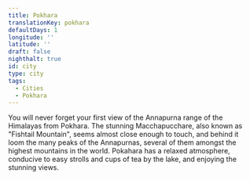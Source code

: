 ```yaml
---
title: Pokhara
translationKey: pokhara
defaultDays: 1
longitude: ''
latitude: ''
draft: false
nighthalt: true
id: city
type: city
tags:
  - Cities
  - Pokhara
---
```

You will never forget your first view of the Annapurna range of the Himalayas from Pokhara. The stunning Macchapucchare, also known as "Fishtail Mountain", seems almost close enough to touch, and behind it loom the many peaks of the Annapurnas, several of them amongst the highest mountains in the world. Pokahara has a relaxed atmosphere, conducive to easy strolls and cups of tea by the lake, and enjoying the stunning views. 